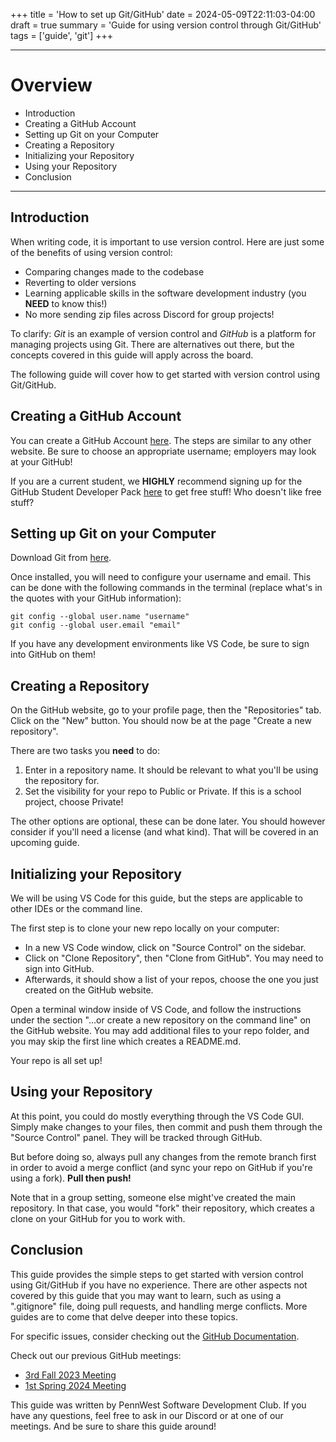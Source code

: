 +++
title = 'How to set up Git/GitHub'
date = 2024-05-09T22:11:03-04:00
draft = true
summary = 'Guide for using version control through Git/GitHub'
tags = ['guide', 'git']
+++

***

# Overview

- Introduction
- Creating a GitHub Account
- Setting up Git on your Computer
- Creating a Repository
- Initializing your Repository
- Using your Repository
- Conclusion

***

## Introduction

When writing code, it is important to use version control. Here are just some of the benefits of using version control:
* Comparing changes made to the codebase
* Reverting to older versions
* Learning applicable skills in the software development industry (you **NEED** to know this!)
* No more sending zip files across Discord for group projects!

To clarify: *Git* is an example of version control and *GitHub* is a platform for managing projects using Git. There are alternatives out there, but the concepts covered in this guide will apply across the board.

The following guide will cover how to get started with version control using Git/GitHub.

## Creating a GitHub Account

You can create a GitHub Account [here](https://github.com/signup). The steps are similar to any other website. Be sure to choose an appropriate username; employers may look at your GitHub!

If you are a current student, we **HIGHLY** recommend signing up for the GitHub Student Developer Pack [here](https://education.github.com/pack) to get free stuff! Who doesn't like free stuff?

## Setting up Git on your Computer

Download Git from [here](https://git-scm.com/).

Once installed, you will need to configure your username and email. This can be done with the following commands in the terminal (replace what's in the quotes with your GitHub information):

```
git config --global user.name "username"
git config --global user.email "email"
```

If you have any development environments like VS Code, be sure to sign into GitHub on them!

## Creating a Repository

On the GitHub website, go to your profile page, then the "Repositories" tab. Click on the "New" button. You should now be at the page "Create a new repository".

There are two tasks you **need** to do:
1. Enter in a repository name. It should be relevant to what you'll be using the repository for.
2. Set the visibility for your repo to Public or Private. If this is a school project, choose Private!

The other options are optional, these can be done later. You should however consider if you'll need a license (and what kind). That will be covered in an upcoming guide.

## Initializing your Repository

We will be using VS Code for this guide, but the steps are applicable to other IDEs or the command line.

The first step is to clone your new repo locally on your computer:
* In a new VS Code window, click on "Source Control" on the sidebar. 
* Click on "Clone Repository", then "Clone from GitHub". You may need to sign into GitHub. 
* Afterwards, it should show a list of your repos, choose the one you just created on the GitHub website.

Open a terminal window inside of VS Code, and follow the instructions under the section "…or create a new repository on the command line" on the GitHub website. You may add additional files to your repo folder, and you may skip the first line which creates a README.md.

Your repo is all set up!

## Using your Repository

At this point, you could do mostly everything through the VS Code GUI. Simply make changes to your files, then commit and push them through the "Source Control" panel. They will be tracked through GitHub.

But before doing so, always pull any changes from the remote branch first in order to avoid a merge conflict (and sync your repo on GitHub if you're using a fork). **Pull then push!**

Note that in a group setting, someone else might've created the main repository. In that case, you would "fork" their repository, which creates a clone on your GitHub for you to work with.

## Conclusion

This guide provides the simple steps to get started with version control using Git/GitHub if you have no experience. There are other aspects not covered by this guide that you may want to learn, such as using a ".gitignore" file, doing pull requests, and handling merge conflicts. More guides are to come that delve deeper into these topics.

For specific issues, consider checking out the [GitHub Documentation](https://docs.github.com/en/get-started/start-your-journey/about-github-and-git).

Check out our previous GitHub meetings:
* [3rd Fall 2023 Meeting](/posts/2023-09-07-3rd-fall-meeting-github-presentation/)
* [1st Spring 2024 Meeting](/posts/2024-01-18-first-spring-meeting/)

This guide was written by PennWest Software Development Club. If you have any questions, feel free to ask in our Discord or at one of our meetings. And be sure to share this guide around!
